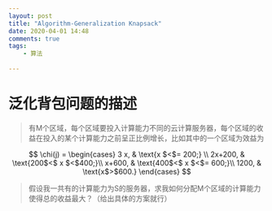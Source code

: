 ```yaml
---
layout: post
title: "Algorithm-Generalization Knapsack"
date: 2020-04-01 14:48
comments: true
tags: 
	- 算法
	
---
```


<script type="text/javascript" src="http://cdn.mathjax.org/mathjax/latest/MathJax.js?config=default"></script>

# 泛化背包问题的描述

> 有M个区域，每个区域要投入计算能力不同的云计算服务器，每个区域的收益在投入的某个计算能力之前呈正比例增长，比如其中的一个区域为效益为

$$
\chi(j) =
\begin{cases}
3 x, & \text{x $<$= 200;} \\
2x+200, & \text{200$<$ x $<$400;}\\
x+600, & \text{400$<$ x $<$= 600;}\\
1200, & \text{x$>$600.}
\end{cases}
$$
<!--more-->
 
>假设我一共有的计算能力为S的服务器，求我如何分配M个区域的计算能力使得总的收益最大？（给出具体的方案就行）
